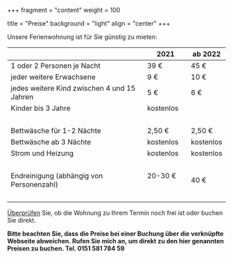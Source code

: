 +++
fragment = "content"
weight = 100

title = "Preise"
background = "light"
align = "center"
+++

Unsere Ferienwohnung ist für Sie günstig zu mieten:

||2021|ab 2022|
|---|---|---|
| 1 oder 2 Personen je Nacht      | 39 € | 45 € |
| jeder weitere Erwachsene      | 9 € | 10 € |
| jedes weitere Kind zwischen 4 und 15 Jahren      | 5 € | 6 € |
| Kinder bis 3 Jahre      | kostenlos |
|&nbsp;  |  |
| Bettwäsche für 1-2 Nächte      | 2,50 € | 2,50 € |
| Bettwäsche ab 3 Nächte      | kostenlos | kostenlos |
| Strom und Heizung | kostenlos |  kostenlos | 
| &nbsp; |  |  |
| Endreinigung (abhängig von Personenzahl) &nbsp;&nbsp;&nbsp;&nbsp;| 20-30 € &nbsp;&nbsp;&nbsp;&nbsp; | 40 € &nbsp;&nbsp;&nbsp;&nbsp; |
| &nbsp; |  |  |

[Überprüfen](https://tportal.toubiz.de/brilon/ukv/house/GER00020060005418109) Sie, ob die Wohnung zu Ihrem Termin noch frei ist oder buchen Sie direkt.

__Bitte beachten Sie, dass die Preise bei einer Buchung über die verknüpfte Webseite abweichen. Rufen Sie mich an, um direkt zu den hier genannten Preisen zu buchen. Tel. 0151 581 784 59__
